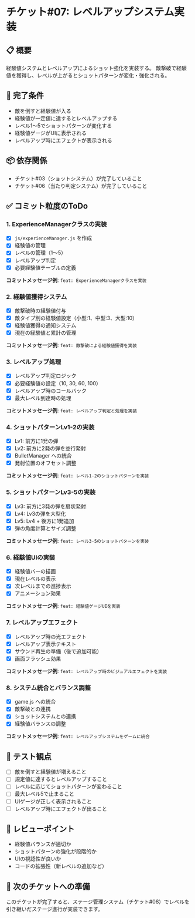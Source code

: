 # チケット#07: レベルアップシステム実装

## 📋 概要
経験値システムとレベルアップによるショット強化を実装する。
敵撃破で経験値を獲得し、レベルが上がるとショットパターンが変化・強化される。

## 🎯 完了条件
- 敵を倒すと経験値が入る
- 経験値が一定値に達するとレベルアップする
- レベル1〜5でショットパターンが変化する
- 経験値ゲージがUIに表示される
- レベルアップ時にエフェクトが表示される

## 📦 依存関係
- チケット#03（ショットシステム）が完了していること
- チケット#06（当たり判定システム）が完了していること

## ✅ コミット粒度のToDo

### 1. ExperienceManagerクラスの実装
- [x] `js/experienceManager.js` を作成
- [x] 経験値の管理
- [x] レベルの管理（1〜5）
- [x] レベルアップ判定
- [x] 必要経験値テーブルの定義

**コミットメッセージ例**: `feat: ExperienceManagerクラスを実装`

### 2. 経験値獲得システム
- [x] 敵撃破時の経験値付与
- [x] 敵タイプ別の経験値設定（小型:1、中型:3、大型:10）
- [x] 経験値獲得の通知システム
- [x] 現在の経験値と累計の管理

**コミットメッセージ例**: `feat: 敵撃破による経験値獲得を実装`

### 3. レベルアップ処理
- [x] レベルアップ判定ロジック
- [x] 必要経験値の設定（10, 30, 60, 100）
- [x] レベルアップ時のコールバック
- [x] 最大レベル到達時の処理

**コミットメッセージ例**: `feat: レベルアップ判定と処理を実装`

### 4. ショットパターンLv1-2の実装
- [x] Lv1: 前方に1発の弾
- [x] Lv2: 前方に2発の弾を並行発射
- [x] BulletManager への統合
- [x] 発射位置のオフセット調整

**コミットメッセージ例**: `feat: レベル1-2のショットパターンを実装`

### 5. ショットパターンLv3-5の実装
- [x] Lv3: 前方に3発の弾を扇状発射
- [x] Lv4: Lv3の弾を大型化
- [x] Lv5: Lv4 + 後方に1発追加
- [x] 弾の角度計算とサイズ調整

**コミットメッセージ例**: `feat: レベル3-5のショットパターンを実装`

### 6. 経験値UIの実装
- [x] 経験値バーの描画
- [x] 現在レベルの表示
- [x] 次レベルまでの進捗表示
- [x] アニメーション効果

**コミットメッセージ例**: `feat: 経験値ゲージUIを実装`

### 7. レベルアップエフェクト
- [x] レベルアップ時の光エフェクト
- [x] レベルアップ表示テキスト
- [x] サウンド再生の準備（後で追加可能）
- [x] 画面フラッシュ効果

**コミットメッセージ例**: `feat: レベルアップ時のビジュアルエフェクトを実装`

### 8. システム統合とバランス調整
- [x] game.js への統合
- [x] 敵撃破との連携
- [x] ショットシステムとの連携
- [x] 経験値バランスの調整

**コミットメッセージ例**: `feat: レベルアップシステムをゲームに統合`

## 🧪 テスト観点
- [ ] 敵を倒すと経験値が増えること
- [ ] 規定値に達するとレベルアップすること
- [ ] レベルに応じてショットパターンが変わること
- [ ] 最大レベル5で止まること
- [ ] UIゲージが正しく表示されること
- [ ] レベルアップ時にエフェクトが出ること

## 📝 レビューポイント
- 経験値バランスが適切か
- ショットパターンの強化が段階的か
- UIの視認性が良いか
- コードの拡張性（新レベルの追加など）

## 🚀 次のチケットへの準備
このチケットが完了すると、ステージ管理システム（チケット#08）でレベルを引き継いだステージ進行が実装できます。
